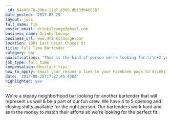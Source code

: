 ```yaml
---
_id: b4e88870-89ba-11e7-8380-db139b40035f
date_posted: '2017-08-25'
layout: jobs
full_name: Tim
poster_email: drinkslounge@gmail.com
business_name: Drinks Lounge
business_url: www.drinkslounge.bar
location: 2001 East Cesar Chavez St
title: Full Time Bartender
category: bar
qualifications: "This is the kind of person we're looking for:\r\n+2 years bartending experience (not festival lines or restaurants, actual bars)\r\n+Great attitude & friendliness that creates more regulars\r\n+Basic cocktail knowledge (we do a little muddling & shaking from time to time but nothing too fancy)\r\n+Able to work shifts alone & balance customers with dishes, bussing, & changing kegs as needed\r\n+Can work quickly taking multiple orders when busy\r\n+Someone flexible & able to pick up shifts when needed\r\n+Someone who can stay sober at work."
job_type: full_time
compensation: Hourly + tips
how_to_apply: Email your resume a link to your Facebook page to drinkslounge@gmail.com.
date: '2017-08-25T17:27:45.430Z'
highlighted: yes
---
```

We're a steady neighborhood bar looking for another bartender that will represent us well & be a part of our fun crew. We have 4 to 5 opening and closing shifts available for the right person. Our bartenders work hard and earn the money to match their efforts so we're looking for the perfect fit.
